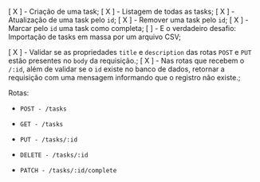 [ X ] - Criação de uma task;
[ X ] - Listagem de todas as tasks;
[ X ] - Atualização de uma task pelo `id`;
[ X ] - Remover uma task pelo `id`;
[ X ] - Marcar pelo `id` uma task como completa;
[ ] - E o verdadeiro desafio: Importação de tasks em massa por um arquivo CSV;

[ X ] - Validar se as propriedades `title` e `description` das rotas `POST` e `PUT` estão presentes no `body` da requisição.;
[ X ] - Nas rotas que recebem o `/:id`, além de validar se o `id` existe no banco de dados, retornar a requisição com uma mensagem informando que o registro não existe.;


<!-- Antes das rotas, vamos entender qual a estrutura (propriedades) que uma task deve ter: -->

<!-- - `id` - Identificador único de cada task -->
<!-- - `title` - Título da task -->
<!-- - `description` - Descrição detalhada da task -->
<!-- - `completed_at` - Data de quando a task foi concluída. O valor inicial deve ser `null` -->
<!-- - `created_at` - Data de quando a task foi criada. -->
<!-- - `updated_at` - Deve ser sempre alterado para a data de quando a task foi atualizada. -->

Rotas:

- `POST - /tasks`
    
    <!-- Deve ser possível criar uma task no banco de dados, enviando os campos `title` e `description` por meio do `body` da requisição. -->
    
    <!-- Ao criar uma task, os campos: `id`, `created_at`, `updated_at` e `completed_at` devem ser preenchidos automaticamente, conforme a orientação das propriedades acima. -->
    
- `GET - /tasks`
    
    <!-- Deve ser possível listar todas as tasks salvas no banco de dados. -->
    
    <!-- Também deve ser possível realizar uma busca, filtrando as tasks pelo `title` e `description` -->
    
- `PUT - /tasks/:id`
    
    <!-- Deve ser possível atualizar uma task pelo `id`. -->
    
    <!-- No `body` da requisição, deve receber somente o `title` e/ou `description` para serem atualizados. -->
    
    <!-- Se for enviado somente o `title`, significa que o `description` não pode ser atualizado e vice-versa. -->
    
    <!-- Antes de realizar a atualização, deve ser feito uma validação se o `id` pertence a uma task salva no banco de dados. -->
    
- `DELETE - /tasks/:id`
    
    <!-- Deve ser possível remover uma task pelo `id`. -->
    
    <!-- Antes de realizar a remoção, deve ser feito uma validação se o `id` pertence a uma task salva no banco de dados. -->
    
- `PATCH - /tasks/:id/complete`
    
    <!-- Deve ser possível marcar a task como completa ou não. Isso significa que se a task estiver concluída, deve voltar ao seu estado “normal”. -->
    
    <!-- Antes da alteração, deve ser feito uma validação se o `id` pertence a uma task salva no banco de dados. -->
    
